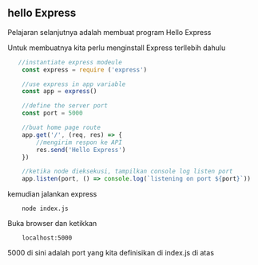 ## hello Express

Pelajaran selanjutnya adalah membuat program Hello Express

Untuk membuatnya kita perlu menginstall Express terllebih dahulu
```javascript
   //instantiate express modeule
    const express = require ('express')

    //use express in app variable
    const app = express()

    //define the server port
    const port = 5000

    //buat home page route
    app.get('/', (req, res) => {
        //mengirim respon ke API
        res.send('Hello Express')
    })

    //ketika node dieksekusi, tampilkan console log listen port
    app.listen(port, () => console.log(`listening on port ${port}`))
```

kemudian jalankan express
```
    node index.js
```

Buka browser dan ketikkan 
```
    localhost:5000
```

5000 di sini adalah port yang kita definisikan di index.js di atas
